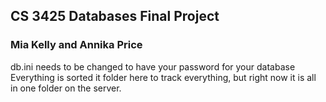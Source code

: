 ## CS 3425 Databases Final Project
### Mia Kelly and Annika Price

db.ini needs to be changed to have your password for your database
<br>Everything is sorted it folder here to track everything, but right now it is all in one folder on the server.

